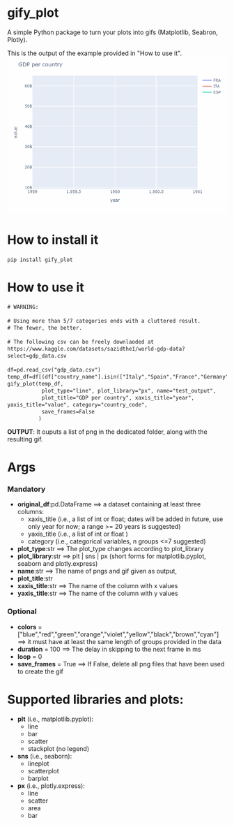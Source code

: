 # gify_plot
A simple Python package to turn your plots into gifs (Matplotlib, Seabron, Plotly).

This is the output of the example provided in "How to use it".
![](https://github.com/FrancescoDiCursi/gify_plot/blob/main/test_output.gif?raw=true)

# How to install it
`pip install gify_plot`

# How to use it
```
# WARNING:

# Using more than 5/7 categories ends with a cluttered result.
# The fewer, the better.

# The following csv can be freely downlaoded at https://www.kaggle.com/datasets/sazidthe1/world-gdp-data?select=gdp_data.csv

df=pd.read_csv("gdp_data.csv")
temp_df=df[(df["country_name"].isin(["Italy","Spain","France","Germany"]))]
gify_plot(temp_df,
           plot_type="line", plot_library="px", name="test_output",
           plot_title="GDP per country", xaxis_title="year", yaxis_title="value", category="country_code",
           save_frames=False
          )
```

**OUTPUT**: It ouputs a list of png in the dedicated folder, along with the resulting gif.

# Args
  ### Mandatory
  - **original_df**:pd.DataFrame ==> a dataset containing at least three columns:
    - xaxis_title (i.e., a list of int or float; dates will be added in future, use only year for now; a range >= 20 years is suggested)
    - yaxis_title (i.e., a list of int or float )
    - category (i.e., categorical variables, n groups <=7 suggested)
  - **plot_type**:str ==> The plot_type changes according to plot_library
  - **plot_library**:str ==> plt | sns | px  (short forms for matplotlib.pyplot, seaborn and plotly.express)
  - **name**:str ==> The name of pngs and gif given as output,
  - **plot_title**:str 
  - **xaxis_title**:str ==> The name of the column with x values
  - **yaxis_title**:str ==> The name of the column with y values
  ### Optional
  - **colors** = ["blue","red","green","orange","violet","yellow","black","brown","cyan"] ==> it must have at least the same length of groups provided in the data
  - **duration** = 100 ==> The delay in skipping to the next frame in ms
  - **loop** = 0
  - **save_frames** = True ==> If False, delete all png files that have been used to create the gif



# Supported libraries and plots:
- **plt** (i.e., matplotlib.pyplot):
  - line
  - bar
  - scatter
  - stackplot (no legend)
- **sns** (i.e., seaborn):
  - lineplot
  - scatterplot
  - barplot
- **px** (i.e., plotly.express):
  - line
  - scatter
  - area
  - bar
